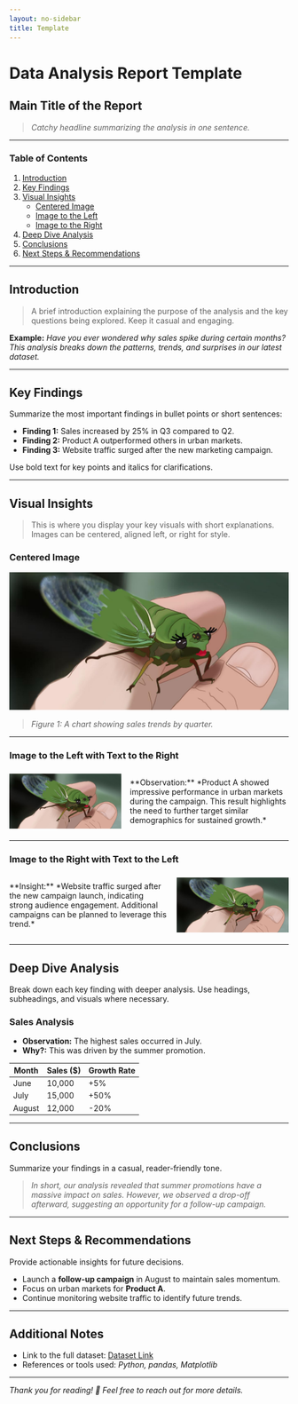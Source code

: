 ```yaml
---
layout: no-sidebar
title: Template
---
```


# Data Analysis Report Template

## **Main Title of the Report**
> *Catchy headline summarizing the analysis in one sentence.*

---

### **Table of Contents**
1. [Introduction](#introduction)
2. [Key Findings](#key-findings)
3. [Visual Insights](#visual-insights)
    - [Centered Image](#centered-image)
    - [Image to the Left](#image-to-the-left)
    - [Image to the Right](#image-to-the-right)
4. [Deep Dive Analysis](#deep-dive-analysis)
5. [Conclusions](#conclusions)
6. [Next Steps & Recommendations](#next-steps--recommendations)

---

## **Introduction**
> A brief introduction explaining the purpose of the analysis and the key questions being explored. Keep it casual and engaging.

**Example:**
*Have you ever wondered why sales spike during certain months? This analysis breaks down the patterns, trends, and surprises in our latest dataset.*

---

## **Key Findings**
Summarize the most important findings in bullet points or short sentences:
- **Finding 1:** Sales increased by 25% in Q3 compared to Q2.
- **Finding 2:** Product A outperformed others in urban markets.
- **Finding 3:** Website traffic surged after the new marketing campaign.

Use bold text for key points and italics for clarifications.

---

## **Visual Insights**
> This is where you display your key visuals with short explanations. Images can be centered, aligned left, or right for style.

### **Centered Image**
![Centered Image Example](assets/profile.jpeg)
> *Figure 1: A chart showing sales trends by quarter.*

---

### **Image to the Left with Text to the Right**
<div style="display: flex; align-items: center;">
    <img src="assets/profile.jpeg" alt="Left Aligned Image" width="40%" style="margin-right: 1rem;">
    <p>
        **Observation:** *Product A showed impressive performance in urban markets during the campaign. This result highlights the need to further target similar demographics for sustained growth.*
    </p>
</div>

---

### **Image to the Right with Text to the Left**
<div style="display: flex; align-items: center;">
    <p style="margin-right: 1rem;">
        **Insight:** *Website traffic surged after the new campaign launch, indicating strong audience engagement. Additional campaigns can be planned to leverage this trend.*
    </p>
    <img src="assets/profile.jpeg" alt="Right Aligned Image" width="40%">
</div>

---

## **Deep Dive Analysis**
Break down each key finding with deeper analysis. Use headings, subheadings, and visuals where necessary.

### **Sales Analysis**
- **Observation:** The highest sales occurred in July.
- **Why?:** This was driven by the summer promotion.

| Month      | Sales ($)   | Growth Rate |
|------------|------------|-------------|
| June       | 10,000     | +5%         |
| July       | 15,000     | +50%        |
| August     | 12,000     | -20%        |

---

## **Conclusions**
Summarize your findings in a casual, reader-friendly tone.
> *In short, our analysis revealed that summer promotions have a massive impact on sales. However, we observed a drop-off afterward, suggesting an opportunity for a follow-up campaign.*

---

## **Next Steps & Recommendations**
Provide actionable insights for future decisions.
- Launch a **follow-up campaign** in August to maintain sales momentum.
- Focus on urban markets for **Product A**.
- Continue monitoring website traffic to identify future trends.

---

## **Additional Notes**
- Link to the full dataset: [Dataset Link](#)
- References or tools used: *Python, pandas, Matplotlib*

---

*Thank you for reading! 🎉 Feel free to reach out for more details.*
